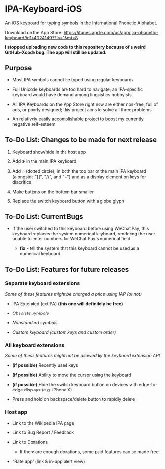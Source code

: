 # IPA-Keyboard-iOS

An iOS keyboard for typing symbols in the International Phonetic Alphabet. 

Download on the App Store: https://itunes.apple.com/us/app/ipa-phonetic-keyboard/id1440241497?ls=1&mt=8

<b>I stopped uploading new code to this repository because of a weird GitHub-Xcode bug. The app will still be updated.</b>

## Purpose

* Most IPA symbols cannot be typed using regular keyboards

* Full Unicode keyboards are too hard to navigate; an IPA-specific keyboard would have demand among linguistics hobbyists

* All IPA Keyboards on the App Store right now are either non-free, full of ads, or poorly designed; this project aims to solve all three problems

* An relatively easily accomplishable project to boost my currently negative self-esteem

## To-Do List: Changes to be made for next release

1. Keyboard show/hide in the host app

2. Add ɝ in the main IPA keyboard

3. Add ◌ (dotted circle), in both the top bar of the main IPA keyboard (alongside "\[\]", "//", and "~") and as a display element on keys for diacritics

4. Make buttons on the bottom bar smaller

5. Replace the switch keyboard button with a globe glyph

## To-Do List: Current Bugs

* If the user switched to this keyboard before using WeChat Pay, this keyboard replaces the system numerical keyboard, rendering the user unable to enter numbers for WeChat Pay's numerical field

  * **fix** - tell the system that this keyboard cannot be used as a numerical keyboard

## To-Do List: Features for future releases

### Separate keyboard extensions

_Some of these features might be charged a price using IAP (or not)_

* IPA Extended (extIPA) **(this one will definitely be free)**

* _Obsolete symbols_

* _Nonstandard symbols_

* _Custom keyboard (custom keys and custom order)_

### All keyboard extensions

_Some of these features might not be allowed by the keyboard extension API_

* **(if possible)** Recently used keys

* **(if possible)** Ability to move the cursor using the keyboard

* **(if possible)** Hide the switch keyboard button on devices with edge-to-edge displays (e.g. iPhone X)

* Press and hold on backspace/delete button to rapidly delete

### Host app

* Link to the Wikipedia IPA page

* Link to Bug Report / Feedback

* Link to Donations 

  * If there are enough donations, some paid features can be made free

* “Rate app” (link & in-app alert view)

